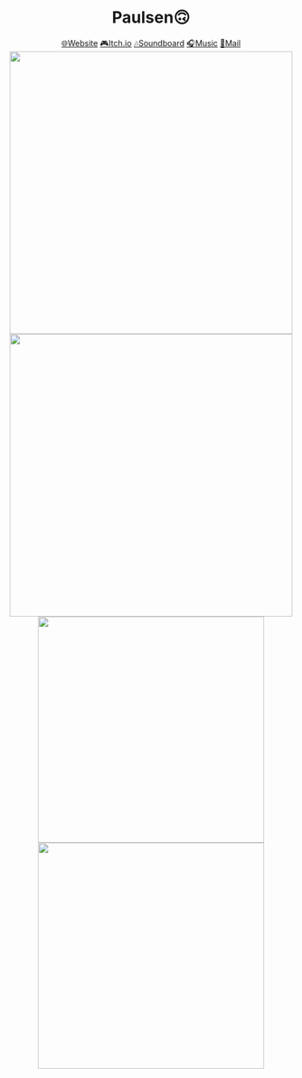 <h1 align="center">Paulsen🙃</h1>

<div align="center">
  <a href="https://Paulsen.ooo">🌐Website</a>
  <a href="https://realpaulsen.itch.io">🎮Itch.io</a>
  <a href="https://plattfis.ch">🎶Soundboard</a>
  <a href="https://music.paulsen.ooo">🎧Music</a>
  <a href="mailto:mail@paulsen.ooo">📯Mail</a>
</div>

<!-- stats -->
<div align="center">
  <img width="500" src="https://github-readme-stats-beryl.vercel.app/api?username=realPaulsen&show_icons=true&theme=radical&hide_border=true"/>
</div>

<!-- github streak -->
<div align="center">
  <img width="500" src="https://streak-stats.demolab.com?user=realPaulsen&theme=radical&hide_border=true&date_format=j%20M%5B%20Y%5D"/>
</div>

<!-- langs -->
<div align="center">
  <img width="400" src="https://github-readme-stats-beryl.vercel.app/api/top-langs/?username=realPaulsen&layout=compact&theme=radical&hide_border=true"/>
</div> 

<!-- github Trophys -->
<div align="center" >
  <img width="400" href="paulsen.ooo" src="https://github-profile-trophy.vercel.app/?username=realPaulsen&column=4&no-frame=true&theme=radical"/>
</div>






<div align="center" >
<img src="https://komarev.com/ghpvc/?username=realPaulsen&style=flat-square&color=blue" alt=""/>
</div>



<!--
- https://www.sitepoint.com/github-profile-readme/
- https://streak-stats.demolab.com/demo/
- https://github-readme-stats-beryl.vercel.app/
- https://github.com/ryo-ma/github-profile-trophy
-->
